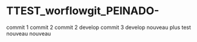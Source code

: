 # TTEST_worflowgit_PEINADO-

commit 1
commit 2
commit 2 develop
commit 3 develop
nouveau plus
test
nouveau
nouveau
